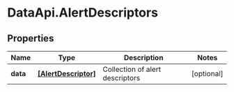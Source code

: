 # DataApi.AlertDescriptors

## Properties

Name | Type | Description | Notes
------------ | ------------- | ------------- | -------------
**data** | [**[AlertDescriptor]**](AlertDescriptor.md) | Collection of alert descriptors | [optional] 


